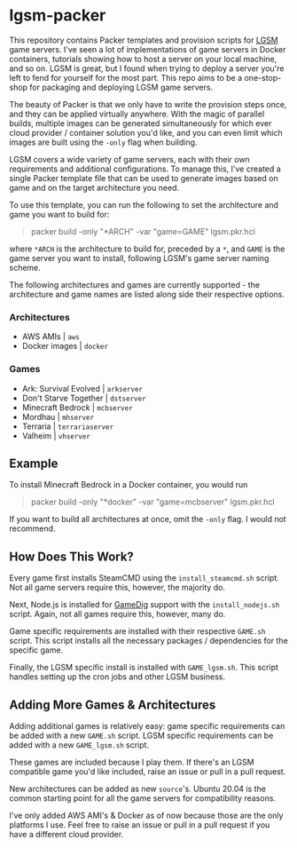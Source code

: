 # lgsm-packer

This repository contains Packer templates and provision scripts for [LGSM](https://github.com/GameServerManagers/LinuxGSM) game servers. I've seen a lot of implementations of game servers in Docker containers, tutorials showing how to host a server on your local machine, and so on. LGSM is great, but I found when trying to deploy a server you're left to fend for yourself for the most part. This repo aims to be a one-stop-shop for packaging and deploying LGSM game servers.

The beauty of Packer is that we only have to write the provision steps once, and they can be applied virtually anywhere. With the magic of parallel builds, multiple images can be generated simultaneously for which ever cloud provider / container solution you'd like, and you can even limit which images are built using the `-only` flag when building.

LGSM covers a wide variety of game servers, each with their own requirements and additional configurations. To manage this, I've created a single Packer template file that can be used to generate images based on game and on the target architecture you need.

To use this template, you can run the following to set the architecture and game you want to build for:

> packer build -only "\*ARCH" -var "game=GAME" lgsm.pkr.hcl

where `*ARCH` is the architecture to build for, preceded by a `*`, and `GAME` is the game server you want to install, following LGSM's game server naming scheme.

The following architectures and games are currently supported - the architecture and game names are listed along side their respective options.

### Architectures

-   AWS AMIs | `aws`
-   Docker images | `docker`

### Games

-   Ark: Survival Evolved | `arkserver`
-   Don't Starve Together | `dstserver`
-   Minecraft Bedrock | `mcbserver`
-   Mordhau | `mhserver`
-   Terraria | `terrariaserver`
-   Valheim | `vhserver`

## Example

To install Minecraft Bedrock in a Docker container, you would run

> packer build -only "\*docker" -var "game=mcbserver" lgsm.pkr.hcl

If you want to build all architectures at once, omit the `-only` flag. I would not recommend.

## How Does This Work?

Every game first installs SteamCMD using the `install_steamcmd.sh` script. Not all game servers require this, however, the majority do.

Next, Node.js is installed for [GameDig](https://www.npmjs.com/package/gamedig) support with the `install_nodejs.sh` script. Again, not all games require this, however, many do.

Game specific requirements are installed with their respective `GAME.sh` script. This script installs all the necessary packages / dependencies for the specific game.

Finally, the LGSM specific install is installed with `GAME_lgsm.sh`. This script handles setting up the cron jobs and other LGSM business.

## Adding More Games & Architectures

Adding additional games is relatively easy: game specific requirements can be added with a new `GAME.sh` script. LGSM specific requirements can be added with a new `GAME_lgsm.sh` script.

These games are included because I play them. If there's an LGSM compatible game you'd like included, raise an issue or pull in a pull request.

New architectures can be added as new `source`'s. Ubuntu 20.04 is the common starting point for all the game servers for compatibility reasons.

I've only added AWS AMI's & Docker as of now because those are the only platforms I use. Feel free to raise an issue or pull in a pull request if you have a different cloud provider.

